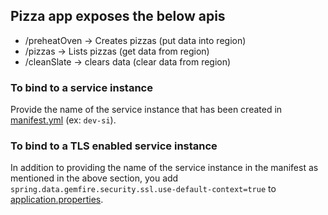 
## Pizza app exposes the below apis

- /preheatOven -> Creates pizzas (put data into region)
- /pizzas -> Lists pizzas (get data from region)
- /cleanSlate -> clears data (clear data from region)

### To bind to a service instance
Provide the name of the service instance that has been created in [manifest.yml](/manifest.yml#L9) (ex: `dev-si`).

### To bind to a TLS enabled service instance
In addition to providing the name of the service instance in the manifest as mentioned in the above section, 
you add `spring.data.gemfire.security.ssl.use-default-context=true` to [application.properties](src/main/resources/application.properties).
